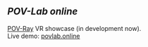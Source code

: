 ## *POV-Lab online*
 [POV-Ray](http://www.povray.org/) VR showcase (in development now).<br>
 Live demo: [povlab.online](https://povlab.online/)
